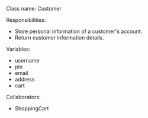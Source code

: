 Class name: Customer

Responsibilities:
* Store personal information of a customer's account.
* Return customer information details.

Variables:
* username
* pin
* email
* address
* cart

Collaborators:
* ShoppingCart
